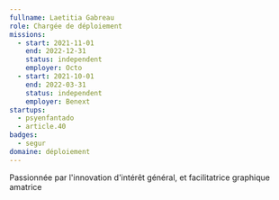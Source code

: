 ```yaml
---
fullname: Laetitia Gabreau
role: Chargée de déploiement
missions:
  - start: 2021-11-01
    end: 2022-12-31
    status: independent
    employer: Octo
  - start: 2021-10-01
    end: 2022-03-31
    status: independent
    employer: Benext
startups:
  - psyenfantado
  - article.40
badges:
  - segur
domaine: déploiement
---
```


Passionnée par l'innovation d'intérêt général, et facilitatrice graphique amatrice
